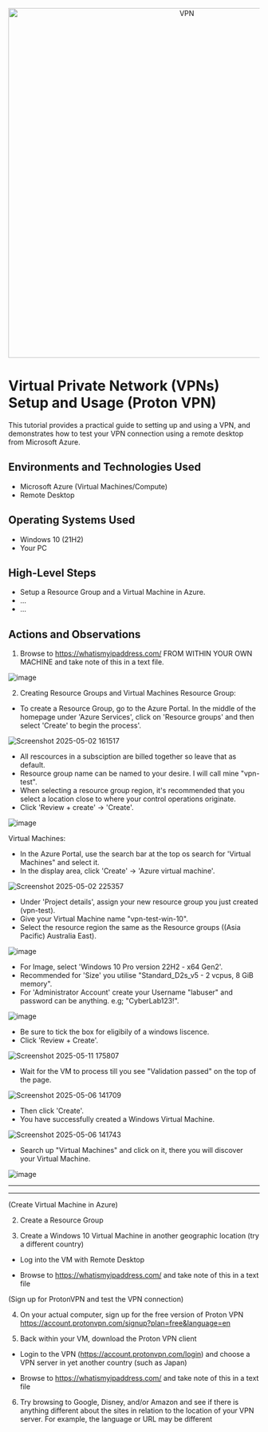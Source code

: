 <p align="center">
<img src="https://github.com/user-attachments/assets/67a34103-8826-42bc-a2e2-6ddf762208b7" alt="VPN" width="700"
</p>


<h1> Virtual Private Network (VPNs) Setup and Usage (Proton VPN) </h1>
This tutorial provides a practical guide to setting up and using a VPN, and demonstrates how to test your VPN connection using a remote desktop from Microsoft Azure.<br />

<h2>Environments and Technologies Used</h2>

- Microsoft Azure (Virtual Machines/Compute)
- Remote Desktop

<h2>Operating Systems Used </h2>

- Windows 10</b> (21H2)
- Your PC

<h2>High-Level Steps</h2>

- Setup a Resource Group and a Virtual Machine in Azure.
- ...
- ...

<h2>Actions and Observations</h2>

1. Browse to https://whatismyipaddress.com/ FROM WITHIN YOUR OWN MACHINE and take note of this in a text file.

![image](https://github.com/user-attachments/assets/0100cd42-5f6e-42a3-ab57-4aa16c8c7be4)

2. Creating Resource Groups and Virtual Machines
Resource Group:

- To create a Resource Group, go to the Azure Portal. In the middle of the homepage under 'Azure Services', click on 'Resource groups' and then select 'Create' to begin the process'.

![Screenshot 2025-05-02 161517](https://github.com/user-attachments/assets/f2711179-31d1-44eb-9409-53abcdce0d6d)

- All rescources in a subsciption are billed together so leave that as default.
- Resource group name can be named to your desire. I will call mine "vpn-test".
- When selecting a resource group region, it's recommended that you select a location close to where your control operations originate.
- Click 'Review + create' -> 'Create'.

![image](https://github.com/user-attachments/assets/5e9e1f16-b865-447c-a101-1bd5bd38ac7a)

Virtual Machines:

- In the Azure Portal, use the search bar at the top os search for 'Virtual Machines" and select it.
- In the display area, click 'Create' -> 'Azure virtual machine'.

![Screenshot 2025-05-02 225357](https://github.com/user-attachments/assets/8635eb0f-1ab8-4ed6-b59f-106d00c823af)

- Under 'Project details', assign your new resource group you just created (vpn-test).
- Give your Virtual Machine name "vpn-test-win-10".
- Select the resource region the same as the Resource groups ((Asia Pacific) Australia East).

![image](https://github.com/user-attachments/assets/ea4d5673-02be-4eb2-b460-33de41111564)

- For Image, select 'Windows 10 Pro version 22H2 - x64 Gen2'.
- Recommended for 'Size' you utilise "Standard_D2s_v5 - 2 vcpus, 8 GiB memory".
- For 'Administrator Account' create your Username "labuser" and password can be anything. e.g; "CyberLab123!".

![image](https://github.com/user-attachments/assets/0cb4f6c8-54c9-4875-8155-47e586a91ce2)

- Be sure to tick the box for eligibily of a windows liscence.
- Click 'Review + Create'.

![Screenshot 2025-05-11 175807](https://github.com/user-attachments/assets/c5e52f58-a5e3-4edf-b608-1ecf19dfd430)

- Wait for the VM to process till you see "Validation passed" on the top of the page.

![Screenshot 2025-05-06 141709](https://github.com/user-attachments/assets/94de286a-168e-4569-85c1-37a227c00835)

- Then click 'Create'.
- You have successfully created a Windows Virtual Machine.

![Screenshot 2025-05-06 141743](https://github.com/user-attachments/assets/fde070e8-0ded-4823-ad8d-bc0a4b8bb840)

- Search up "Virtual Machines" and click on it, there you will discover your Virtual Machine.

![image](https://github.com/user-attachments/assets/1d262933-4de4-443a-82fa-b6e6f42943bd)

-------------------------------------------
-------------------------------------------

(Create Virtual Machine in Azure)

2. Create a Resource Group

3. Create a Windows 10 Virtual Machine in another geographic location (try a different country)

- Log into the VM with Remote Desktop

- Browse to https://whatismyipaddress.com/ and take note of this in a text file

(Sign up for ProtonVPN and test the VPN connection)

4. On your actual computer, sign up for the free version of Proton VPN https://account.protonvpn.com/signup?plan=free&language=en  

5. Back within your VM, download the Proton VPN client

- Login to the VPN (https://account.protonvpn.com/login) and choose a VPN server in yet another country (such as Japan)

- Browse to https://whatismyipaddress.com/  and take note of this in a text file

6. Try browsing to Google, Disney, and/or Amazon and see if there is anything different about the sites in relation to the location of your VPN server. For example, the language or URL may be different
